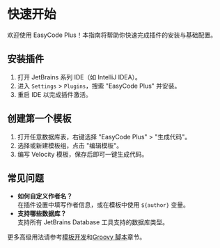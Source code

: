 # 快速开始

欢迎使用 EasyCode Plus！本指南将帮助你快速完成插件的安装与基础配置。

## 安装插件

1. 打开 JetBrains 系列 IDE（如 IntelliJ IDEA）。
2. 进入 `Settings` > `Plugins`，搜索 "EasyCode Plus" 并安装。
3. 重启 IDE 以完成插件激活。

## 创建第一个模板

1. 打开任意数据库表，右键选择 "EasyCode Plus" > "生成代码"。
2. 选择或新建模板组，点击 "编辑模板"。
3. 编写 Velocity 模板，保存后即可一键生成代码。

## 常见问题

- **如何自定义作者名？**  
  在插件设置中填写作者信息，或在模板中使用 `${author}` 变量。
- **支持哪些数据库？**  
  支持所有 JetBrains Database 工具支持的数据库类型。

更多高级用法请参考[模板开发](/zh/guide/templates)和[Groovy 脚本](/zh/guide/groovy-script)章节。 